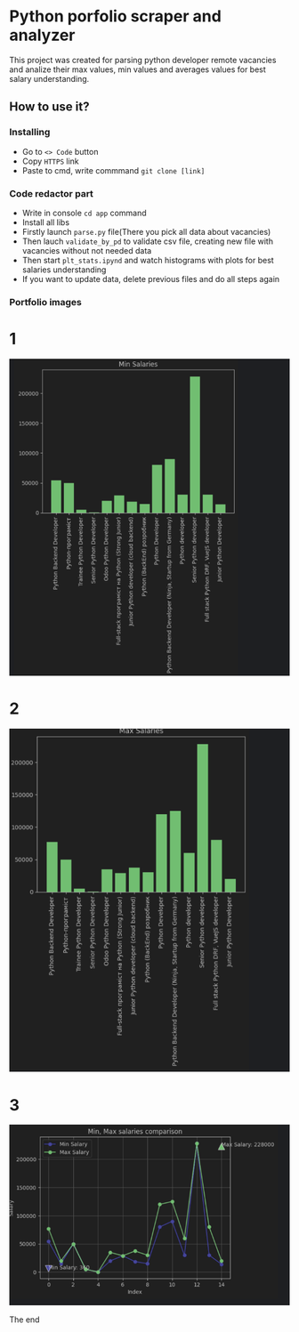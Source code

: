 # Python porfolio scraper and analyzer
This project was created for parsing python developer remote vacancies and analize their max values, min values and averages values for best salary understanding.
## How to use it?
### Installing
- Go to `<> Code` button
- Copy `HTTPS` link
- Paste to cmd, write commmand `git clone [link]`
### Code redactor part
- Write in console `cd app` command
- Install all libs
- Firstly launch `parse.py` file(There you pick all data about vacancies)
- Then lauch `validate_by_pd` to validate csv file, creating new file with vacancies without not needed data
- Then start `plt_stats.ipynd` and watch histograms with plots for best salaries understanding
- If you want to update data, delete previous files and do all steps again
### Portfolio images
# 1
![Alt text](screenshots/screen_1.png)
# 2
![Alt text](screenshots/screen_2.png)
# 3
![Alt text](screenshots/screen_3.png)

The end
